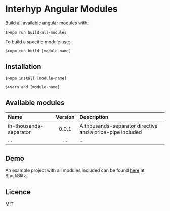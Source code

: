 # Interhyp Angular Modules #
Build all available angular modules with:
```
$>npm run build-all-modules
```

To build a specific module use:
```
$>npm run build [module-name]
```

## Installation ##
```
$>npm install [module-name]
```
```
$>yarn add [module-name]
```

## Available modules ##
| Name                    | Version | Description
| :---                    |:-------:| :---
| ih-thousands-separator  | 0.0.1   | A thousands-separator directive and a price-pipe included
| ...                     | ...     | ...

## Demo ##
An example project with all modules included can be found [here](https://stackblitz.com/edit/interhyp-angular-modules) at StackBlitz.

## Licence ##
MIT
